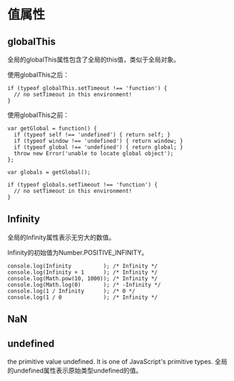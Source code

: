 # 值属性

## globalThis

全局的globalThis属性包含了全局的this值，类似于全局对象。

使用globalThis之后：

```
if (typeof globalThis.setTimeout !== 'function') {
  // no setTimeout in this environment!
}
```

使用globalThis之前：

```
var getGlobal = function() {
  if (typeof self !== 'undefined') { return self; }
  if (typeof window !== 'undefined') { return window; }
  if (typeof global !== 'undefined') { return global; }
  throw new Error('unable to locate global object');
};

var globals = getGlobal();

if (typeof globals.setTimeout !== 'function') {
  // no setTimeout in this environment!
}
```

## Infinity

全局的Infinity属性表示无穷大的数值。

Infinity的初始值为Number.POSITIVE_INFINITY。

```
console.log(Infinity          ); /* Infinity */
console.log(Infinity + 1      ); /* Infinity */
console.log(Math.pow(10, 1000)); /* Infinity */
console.log(Math.log(0)       ); /* -Infinity */
console.log(1 / Infinity      ); /* 0 */
console.log(1 / 0             ); /* Infinity */
```

## NaN






## undefined

the primitive value undefined. It is one of JavaScript's primitive types.
全局的undefined属性表示原始类型undefined的值。












